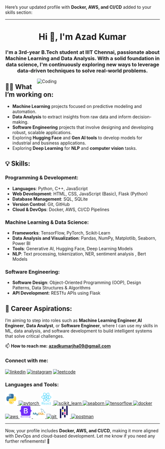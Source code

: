 Here’s your updated profile with **Docker, AWS, and CI/CD** added to your skills section:  

---

<h1 align="center">Hi 👋, I'm Azad Kumar</h1>  
<h3 align="center">I'm a 3rd-year B.Tech student at IIIT Chennai, passionate about Machine Learning and Data Analysis. With a solid foundation in data science, I'm continuously exploring new ways to leverage data-driven techniques to solve real-world problems.</h3>  
<img align="right" alt="Coding" width="400" src="https://user-images.githubusercontent.com/74038190/235224431-e8c8c12e-6826-47f1-89fb-2ddad83b3abf.gif">  

## 👨‍💻 What I’m working on:  
- **Machine Learning** projects focused on predictive modeling and automation.  
- **Data Analysis** to extract insights from raw data and inform decision-making.  
- **Software Engineering** projects that involve designing and developing robust, scalable applications.  
- Exploring **Hugging Face** and **Gen AI tools** to develop models for industrial and business applications.  
- Exploring **Deep Learning** for **NLP** and **computer vision** tasks.  

## 💡 Skills:  

### Programming & Development:  
- **Languages**: Python, C++, JavaScript  
- **Web Development**: HTML, CSS, JavaScript (Basic), Flask (Python)  
- **Database Management**: SQL, SQLite  
- **Version Control**: Git, GitHub  
- **Cloud & DevOps**: Docker, AWS, CI/CD Pipelines  

### Machine Learning & Data Science:  
- **Frameworks**: TensorFlow, PyTorch, Scikit-Learn  
- **Data Analysis and Visualization**: Pandas, NumPy, Matplotlib, Seaborn, Power BI  
- **Tools**: Generative AI, Hugging Face, Deep Learning Models  
- **NLP**: Text processing, tokenization, NER, sentiment analysis , Bert Models 

### Software Engineering:  
- **Software Design**: Object-Oriented Programming (OOP), Design Patterns, Data Structures & Algorithms  
- **API Development**: RESTfu APIs using Flask  

## 🎯 Career Aspirations:  
I’m aiming to step into roles such as **Machine Learning Engineer**,**AI Engineer**, **Data Analyst**, or **Software Engineer**, where I can use my skills in ML, data analysis, and software development to build intelligent systems that solve critical challenges.  

📫 **How to reach me:** **azadkumarjha09@gmail.com**  

<h3 align="left">Connect with me:</h3>  
<p align="left">  
<a href="https://www.linkedin.com/in/azad-kumar-jha/" target="blank"><img align="center" src="https://raw.githubusercontent.com/rahuldkjain/github-profile-readme-generator/master/src/images/icons/Social/linked-in-alt.svg" alt="linkedin" height="30" width="40" /></a>  
<a href="https://www.instagram.com/thecoffeecoder?igsh=mxgzenvra2pmzhcyna==" target="blank"><img align="center" src="https://raw.githubusercontent.com/rahuldkjain/github-profile-readme-generator/master/src/images/icons/Social/instagram.svg" alt="instagram" height="30" width="40" /></a>  
<a href="https://leetcode.com/u/azadkumarjha09/" target="blank"><img align="center" src="https://raw.githubusercontent.com/rahuldkjain/github-profile-readme-generator/master/src/images/icons/Social/leet-code.svg" alt="leetcode" height="30" width="40" /></a>  
</p>  

<h3 align="left">Languages and Tools:</h3>  
<p align="left">  
<a href="https://www.arduino.cc/" target="_blank" rel="noreferrer">  
<img src="https://raw.githubusercontent.com/devicons/devicon/master/icons/python/python-original.svg" alt="python" width="40" height="40"/>  
</a>  
<a href="https://pytorch.org/" target="_blank" rel="noreferrer">  
<img src="https://www.vectorlogo.zone/logos/pytorch/pytorch-icon.svg" alt="pytorch" width="40" height="40"/>  
</a>  
<a href="https://reactjs.org/" target="_blank" rel="noreferrer">  
<img src="https://raw.githubusercontent.com/devicons/devicon/master/icons/react/react-original-wordmark.svg" alt="react" width="40" height="40"/>  
</a>  
<a href="https://scikit-learn.org/" target="_blank" rel="noreferrer">  
<img src="https://upload.wikimedia.org/wikipedia/commons/0/05/Scikit_learn_logo_small.svg" alt="scikit_learn" width="40" height="40"/>  
</a>  
<a href="https://seaborn.pydata.org/" target="_blank" rel="noreferrer">  
<img src="https://seaborn.pydata.org/_images/logo-mark-lightbg.svg" alt="seaborn" width="40" height="40"/>  
</a>  
<a href="https://www.tensorflow.org" target="_blank" rel="noreferrer">  
<img src="https://www.vectorlogo.zone/logos/tensorflow/tensorflow-icon.svg" alt="tensorflow" width="40" height="40"/>  
</a>  
<a href="https://www.docker.com/" target="_blank" rel="noreferrer">  
<img src="https://www.vectorlogo.zone/logos/docker/docker-icon.svg" alt="docker" width="40" height="40"/>  
</a>  
<a href="https://aws.amazon.com/" target="_blank" rel="noreferrer">  
<img src="https://www.vectorlogo.zone/logos/amazon_aws/amazon_aws-icon.svg" alt="aws" width="40" height="40"/>  
</a>  
<a href="https://getbootstrap.com" target="_blank" rel="noreferrer">  
<img src="https://raw.githubusercontent.com/devicons/devicon/master/icons/bootstrap/bootstrap-plain-wordmark.svg" alt="bootstrap" width="40" height="40"/>  
</a>  
<a href="https://www.mysql.com/" target="_blank" rel="noreferrer">  
<img src="https://raw.githubusercontent.com/devicons/devicon/master/icons/mysql/mysql-original-wordmark.svg" alt="mysql" width="40" height="40"/>  
</a>  
<a href="https://git-scm.com/" target="_blank" rel="noreferrer">  
<img src="https://www.vectorlogo.zone/logos/git-scm/git-scm-icon.svg" alt="git" width="40" height="40"/>  
</a>  
<a href="https://pandas.pydata.org/" target="_blank" rel="noreferrer">  
<img src="https://raw.githubusercontent.com/devicons/devicon/2ae2a900d2f041da66e950e4d48052658d850630/icons/pandas/pandas-original.svg" alt="pandas" width="40" height="40"/>  
</a>  
<a href="https://postman.com" target="_blank" rel="noreferrer">  
<img src="https://www.vectorlogo.zone/logos/getpostman/getpostman-icon.svg" alt="postman" width="40" height="40"/>  
</a>  
</p>  

---

Now, your profile includes **Docker, AWS, and CI/CD**, making it more aligned with DevOps and cloud-based development. Let me know if you need any further refinements! 🚀

